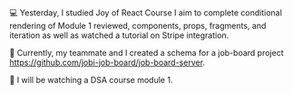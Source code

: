 💻 Yesterday, I  studied Joy of React Course I aim to complete conditional rendering of Module 1 reviewed, components, props, fragments, and iteration as well as watched a 
tutorial on Stripe integration.

📖 Currently, my teammate and I created a schema for a job-board project https://github.com/jobi-job-board/job-board-server. 

🎯 I will be watching a DSA course module 1. 
